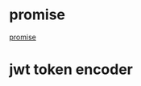 

# promise 
[promise](https://dev.to/alexmercedcoder/understanding-javascript-promises-in-depth-5ga9)

# jwt token encoder 



